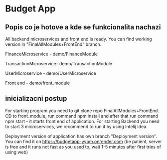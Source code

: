 # Budget App


## Popis co je hotove a kde se funkcionalita nachazi

All backend microservices and front end is ready. You can find working version in "FinalAllModules+FrontEnd" branch. 

FinanceMicroservice - demo/FinanceModule

TransactionMicroservice- demo/TransactionModule

UserMicroservice - demo/UserMicroservice

Front end - demo/front_module







## inicializacni postup

For starting program you need to git clone repo FinalAllModules+FrontEnd. CD to front_module, run command npm install and after that run command npm start - it starts front end of application. For starting Backend you need to start 3 microservices, we recommend to run it by using Intelij Idea.



Deployment version of application has own branch "Deployment version". You can find it on https://budgetapp-yybm.onrender.com (be patient, server is free and it runs not fast as you used to, wait 1-5 minutes after first tries of using web)








